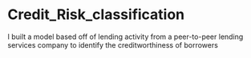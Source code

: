 # Credit_Risk_classification
I built a model based off of lending activity from a peer-to-peer lending services company  to identify the creditworthiness of borrowers
